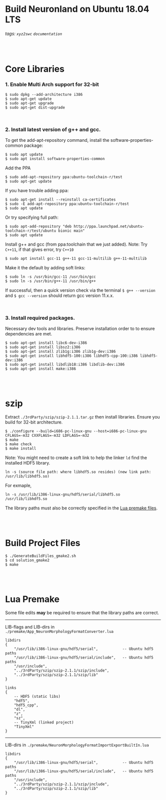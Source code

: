 # Build Neuronland on Ubuntu 18.04 LTS

###### tags: `xyz2swc` `documentation`
<br/>


# Core Libraries

### 1. Enable Multi Arch support for 32-bit
```
$ sudo dpkg --add-architecture i386
$ sudo apt-get update
$ sudo apt-get upgrade
$ sudo apt-get dist-upgrade
```

<br/>

### 2. Install latest version of g++ and gcc.

To get the add-apt-repository command, install the software-properties-common package:

```
$ sudo apt update
$ sudo apt install software-properties-common
```

Add the PPA
```
$ sudo add-apt-repository ppa:ubuntu-toolchain-r/test
$ sudo apt-get update
```

If you have trouble adding ppa:
```
$ sudo apt-get install --reinstall ca-certificates
$ sudo -E add-apt-repository ppa:ubuntu-toolchain-r/test
$ sudo apt update
```
Or try specifying full path:
```
$ sudo apt-add-repository "deb http://ppa.launchpad.net/ubuntu-toolchain-r/test/ubuntu bionic main"
$ sudo apt update
```

Install g++ and gcc (from ppa:toolchain that we just added).
Note: Try `C++11`, if that gives error, try `C++10`
```
$ sudo apt install gcc-11 g++-11 gcc-11-multilib g++-11-multilib
```

Make it the default by adding soft links:
```
$ sudo ln -s /usr/bin/gcc-11 /usr/bin/gcc
$ sudo ln -s /usr/bin/g++-11 /usr/bin/g++
```

If successful, then a quick version check via the terminal `$ g++ --version` and `$ gcc --version` should return gcc version 11.x.x.

<br/>

### 3. Install required packages.

Necessary dev tools and libraries. Preserve installation order to to ensure dependencies are met.
```
$ sudo apt-get install libc6-dev-i386
$ sudo apt-get install libsz2:i386
$ sudo apt-get install zlib1g:i386 zlib1g-dev:i386
$ sudo apt-get install libhdf5-100:i386 libhdf5-cpp-100:i386 libhdf5-dev:i386
$ sudo apt-get install libdlib18:i386 libdlib-dev:i386
$ sudo apt-get install make:i386
```


<br/><br/>
# szip
Extract `./3rdParty/szip/szip-2.1.1.tar.gz` then install libraries. Ensure you build for 32-bit architecture.
```
$ ./configure --build=i686-pc-linux-gnu --host=i686-pc-linux-gnu CFLAGS=-m32 CXXFLAGS=-m32 LDFLAGS=-m32
$ make
$ make check
$ make install
```

Note: You might need to create a soft link to help the linker `ld` find the installed HDF5 library. 
```
ln -s (source file path: where libhdf5.so resides) (new link path: /usr/lib/libhdf5.so)
```
For exmaple,
```
ln -s /usr/lib/i386-linux-gnu/hdf5/serial/libhdf5.so /usr/lib/libhdf5.so
```
The library paths must also be correctly specified in the [Lua premake files](#Lua-Premake).

<br/><br/>
# Build Project Files
```
$ ./GenerateBuildFiles_gmake2.sh
$ cd solution_gmake2
$ make
```

<br/><br/>
# Lua Premake

Some file edits **may** be required to ensure that the library paths are correct.


---

LIB-flags and LIB-dirs in `./premake/App_NeuronMorphologyFormatConverter.lua`
```
libdirs
{
	"/usr/lib/i386-linux-gnu/hdf5/serial",           -- Ubuntu hdf5 paths
	"/usr/lib/i386-linux-gnu/hdf5/serial/include",   -- Ubuntu hdf5 paths
	"/usr/include",
	"../3rdParty/szip/szip-2.1.1/szip/include",
	"../3rdParty/szip/szip-2.1.1/szip/lib"
}

links
{
	-- HDF5 (static libs)
	"hdf5",
	"hdf5_cpp",
	"dl",
	"z",
	"sz",
	-- TinyXml (linked project)
	"TinyXml"
}
```

---
LIB-dirs in `./premake/NeuronMorphologyFormatImportExportBuiltIn.lua`
```
libdirs
{
	"/usr/lib/i386-linux-gnu/hdf5/serial",           -- Ubuntu hdf5 paths
	"/usr/lib/i386-linux-gnu/hdf5/serial/include",   -- Ubuntu hdf5 paths
	"/usr/include",
	"../3rdParty/szip/szip-2.1.1/szip/include",
	"../3rdParty/szip/szip-2.1.1/szip/lib"
}
```
